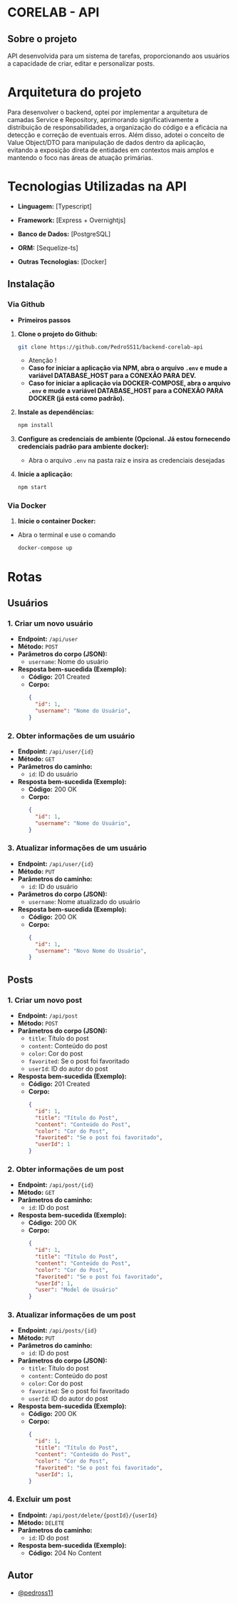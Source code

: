 
# CORELAB - API






## Sobre o projeto

API desenvolvida para um sistema de tarefas, proporcionando aos usuários a capacidade de criar, editar e personalizar posts.

# Arquitetura do projeto

Para desenvolver o backend, optei por implementar a arquitetura de camadas Service e Repository, aprimorando significativamente a distribuição de responsabilidades, a organização do código e a eficácia na detecção e correção de eventuais erros. Além disso, adotei o conceito de Value Object/DTO para manipulação de dados dentro da aplicação, evitando a exposição direta de entidades em contextos mais amplos e mantendo o foco nas áreas de atuação primárias.

# Tecnologias Utilizadas na API

- **Linguagem:** [Typescript]

- **Framework:** [Express + Overnightjs]

- **Banco de Dados:** [PostgreSQL]

- **ORM:** [Sequelize-ts]

- **Outras Tecnologias:** [Docker]
## Instalação

### Via Github
 - **Primeiros passos**
1. **Clone o projeto do Github:**
    ```bash
    git clone https://github.com/PedroSS11/backend-corelab-api
    ```
    - Atenção !
    - **Caso for iniciar a aplicação via NPM, abra o arquivo `.env` e mude a variável DATABASE_HOST para a CONEXÃO PARA DEV.**
    - **Caso for iniciar a aplicação via DOCKER-COMPOSE, abra o arquivo `.env` e mude a variável DATABASE_HOST para a CONEXÃO PARA DOCKER (já está como padrão).**
    

2. **Instale as dependências:**
    ```bash
    npm install
    ```

3. **Configure as credenciais de ambiente (Opcional. Já estou fornecendo credenciais padrão para ambiente docker):**
    - Abra o arquivo `.env` na pasta raiz e insira as credenciais desejadas

4. **Inicie a aplicação:**
    ```bash
    npm start
    ```

### Via Docker

1. **Inicie o container Docker:** 
- Abra o terminal e use o comando
    ```bash
    docker-compose up
    ```

# Rotas
## Usuários

### 1. Criar um novo usuário
- **Endpoint:** `/api/user`
- **Método:** `POST`
- **Parâmetros do corpo (JSON):**
  - `username`: Nome do usuário
- **Resposta bem-sucedida (Exemplo):**
  - **Código:** 201 Created
  - **Corpo:**
    ```json
    {
      "id": 1,
      "username": "Nome do Usuário",
    }
    ```

### 2. Obter informações de um usuário
- **Endpoint:** `/api/user/{id}`
- **Método:** `GET`
- **Parâmetros do caminho:**
  - `id`: ID do usuário
- **Resposta bem-sucedida (Exemplo):**
  - **Código:** 200 OK
  - **Corpo:**
    ```json
    {
      "id": 1,
      "username": "Nome do Usuário",
    }
    ```

### 3. Atualizar informações de um usuário
- **Endpoint:** `/api/user/{id}`
- **Método:** `PUT`
- **Parâmetros do caminho:**
  - `id`: ID do usuário
- **Parâmetros do corpo (JSON):**
  - `username`: Nome atualizado do usuário
- **Resposta bem-sucedida (Exemplo):**
  - **Código:** 200 OK
  - **Corpo:**
    ```json
    {
      "id": 1,
      "username": "Novo Nome do Usuário",
    }
    ```


## Posts

### 1. Criar um novo post
- **Endpoint:** `/api/post`
- **Método:** `POST`
- **Parâmetros do corpo (JSON):**
  - `title`: Título do post
  - `content`: Conteúdo do post
  - `color`: Cor do post
  - `favorited`: Se o post foi favoritado
  - `userId`: ID do autor do post
- **Resposta bem-sucedida (Exemplo):**
  - **Código:** 201 Created
  - **Corpo:**
    ```json
    {
      "id": 1,
      "title": "Título do Post",
      "content": "Conteúdo do Post",
      "color": "Cor do Post",
      "favorited": "Se o post foi favoritado",
      "userId": 1
    }
    ```

### 2. Obter informações de um post
- **Endpoint:** `/api/post/{id}`
- **Método:** `GET`
- **Parâmetros do caminho:**
  - `id`: ID do post
- **Resposta bem-sucedida (Exemplo):**
  - **Código:** 200 OK
  - **Corpo:**
    ```json
    {
      "id": 1,
      "title": "Título do Post",
      "content": "Conteúdo do Post",
      "color": "Cor do Post",
      "favorited": "Se o post foi favoritado",
      "userId": 1,
      "user": "Model de Usuário"
    }
    ```

### 3. Atualizar informações de um post
- **Endpoint:** `/api/posts/{id}`
- **Método:** `PUT`
- **Parâmetros do caminho:**
  - `id`: ID do post
- **Parâmetros do corpo (JSON):**
  - `title`: Título do post
  - `content`: Conteúdo do post
  - `color`: Cor do post
  - `favorited`: Se o post foi favoritado
  - `userId`: ID do autor do post
- **Resposta bem-sucedida (Exemplo):**
  - **Código:** 200 OK
  - **Corpo:**
    ```json
    {
      "id": 1,
      "title": "Título do Post",
      "content": "Conteúdo do Post",
      "color": "Cor do Post",
      "favorited": "Se o post foi favoritado",
      "userId": 1,
    }
    ```

### 4. Excluir um post
- **Endpoint:** `/api/post/delete/{postId}/{userId}`
- **Método:** `DELETE`
- **Parâmetros do caminho:**
  - `id`: ID do post
- **Resposta bem-sucedida (Exemplo):**
  - **Código:** 204 No Content






## Autor

- [@pedross11](https://www.github.com/pedross11)

